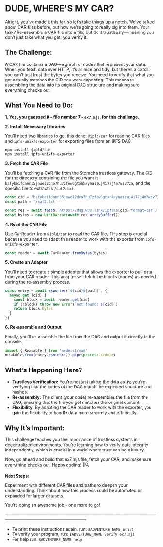 # DUDE, WHERE'S MY CAR?

Alright, you’ve made it this far, so let’s take things up a notch. We’ve talked about CAR files before, but now we’re going to really dig into them. Your task? Re-assemble a CAR file into a file, but do it trustlessly—meaning you don’t just take what you get; you verify it.

## The Challenge:

A CAR file contains a DAG—a graph of nodes that represent your data. When you fetch data over HTTP, it’s all nice and tidy, but there’s a catch: you can’t just trust the bytes you receive. You need to verify that what you got actually matches the CID you were expecting. This means re-assembling the data into its original DAG structure and making sure everything checks out.

## What You Need to Do:

**1. Yes, you guessed it - file number 7 - `ex7.mjs`, for this challenge.**

**2. Install Necessary Libraries**

You’ll need two libraries to get this done: `@ipld/car` for reading CAR files and `ipfs-unixfs-exporter` for exporting files from an IPFS DAG.

```js
npm install @ipld/car
npm install ipfs-unixfs-exporter
```

**3. Fetch the CAR File**

You’ll be fetching a CAR file from the Storacha trustless gateway. The CID for the directory containing the file you want is `bafybeifdnnn35jnwel2dno7hu7zfew6gtxhkaynaszuj4i77j4m7wsv72a`, and the specific file to extract is `/cat2.txt`.

```js
const cid = 'bafybeifdnnn35jnwel2dno7hu7zfew6gtxhkaynaszuj4i77j4m7wsv72a'
const path = '/cat2.txt'

const res = await fetch(`https://dag.w3s.link/ipfs/${cid}?format=car`)
const bytes = new Uint8Array(await res.arrayBuffer())
```

**4. Read the CAR File**

Use CarReader from `@ipld/car` to read the CAR file. This step is crucial because you need to adapt this reader to work with the exporter from `ipfs-unixfs-exporter`.

```js
const reader = await CarReader.fromBytes(bytes)
```

**5. Create an Adapter**

You’ll need to create a simple adapter that allows the exporter to pull data from your CAR reader. This adapter will fetch the blocks (nodes) as needed during the re-assembly process.

```js
const entry = await exporter(`${cid}${path}`, {
  async get (cid) {
    const block = await reader.get(cid)
    if (!block) throw new Error(`not found: ${cid}`)
    return block.bytes
  }
})
```

**6. Re-assemble and Output**

Finally, you’ll re-assemble the file from the DAG and output it directly to the console.

```js
import { Readable } from 'node:stream'
Readable.from(entry.content()).pipe(process.stdout)
```

## What’s Happening Here?

- **Trustless Verification:** You’re not just taking the data as-is; you’re verifying that the nodes of the DAG match the expected structure and hashes.
- **Re-assembly:** The client (your code) re-assembles the file from the DAG, ensuring that the file you get matches the original content.
- **Flexibility:** By adapting the CAR reader to work with the exporter, you gain the flexibility to handle data more securely and efficiently.

## Why It’s Important:

This challenge teaches you the importance of trustless systems in decentralized environments. You’re learning how to verify data integrity independently, which is crucial in a world where trust can be a luxury.

Now, go ahead and build that ex7.mjs file, fetch your CAR, and make sure everything checks out. Happy coding! 🚗🔍

**Next Steps:**

Experiment with different CAR files and paths to deepen your understanding.
Think about how this process could be automated or expanded for larger datasets.

You’re doing an awesome job - one more to go!

─────────────────────────────────────────────────────────────────────────────
* To print these instructions again, run: `$ADVENTURE_NAME print`
* To verify your program, run: `$ADVENTURE_NAME verify ex7.mjs`
* For help run: `$ADVENTURE_NAME help`
